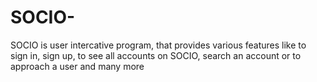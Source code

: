 # SOCIO-
SOCIO is user intercative program, that provides various features like to sign  in,  sign up, to see all accounts on SOCIO, search an account or to approach a user and many more
